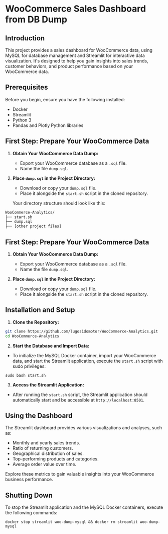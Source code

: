 # WooCommerce Sales Dashboard from DB Dump

## Introduction
This project provides a sales dashboard for WooCommerce data, using MySQL for database management and Streamlit for interactive data visualization. It's designed to help you gain insights into sales trends, customer behaviors, and product performance based on your WooCommerce data.

## Prerequisites
Before you begin, ensure you have the following installed:
- Docker
- Streamlit
- Python 3
- Pandas and Plotly Python libraries

## First Step: Prepare Your WooCommerce Data
1. **Obtain Your WooCommerce Data Dump:**
   - Export your WooCommerce database as a `.sql` file.
   - Name the file `dump.sql`.

2. **Place `dump.sql` in the Project Directory:**
   - Download or copy your `dump.sql` file.
   - Place it alongside the `start.sh` script in the cloned repository.

   Your directory structure should look like this:

```bash
WooCommerce-Analytics/
├── start.sh
├── dump.sql
├── [other project files]
```


## First Step: Prepare Your WooCommerce Data
1. **Obtain Your WooCommerce Data Dump:**
   - Export your WooCommerce database as a `.sql` file.
   - Name the file `dump.sql`.

2. **Place `dump.sql` in the Project Directory:**
   - Download or copy your `dump.sql` file.
   - Place it alongside the `start.sh` script in the cloned repository.

## Installation and Setup
1. **Clone the Repository:**

```bash
git clone https://github.com/lugosidomotor/WooCommerce-Analytics.git
cd WooCommerce-Analytics
```

2. **Start the Database and Import Data:**
- To initialize the MySQL Docker container, import your WooCommerce data, and start the Streamlit application, execute the `start.sh` script with sudo privileges:

```
sudo bash start.sh
```

3. **Access the Streamlit Application:**
- After running the `start.sh` script, the Streamlit application should automatically start and be accessible at `http://localhost:8501`.

## Using the Dashboard
The Streamlit dashboard provides various visualizations and analyses, such as:
- Monthly and yearly sales trends.
- Ratio of returning customers.
- Geographical distribution of sales.
- Top-performing products and categories.
- Average order value over time.

Explore these metrics to gain valuable insights into your WooCommerce business performance.

## Shutting Down
To stop the Streamlit application and the MySQL Docker containers, execute the following commands:

```
docker stop streamlit woo-dump-mysql && docker rm streamlit woo-dump-mysql
```
